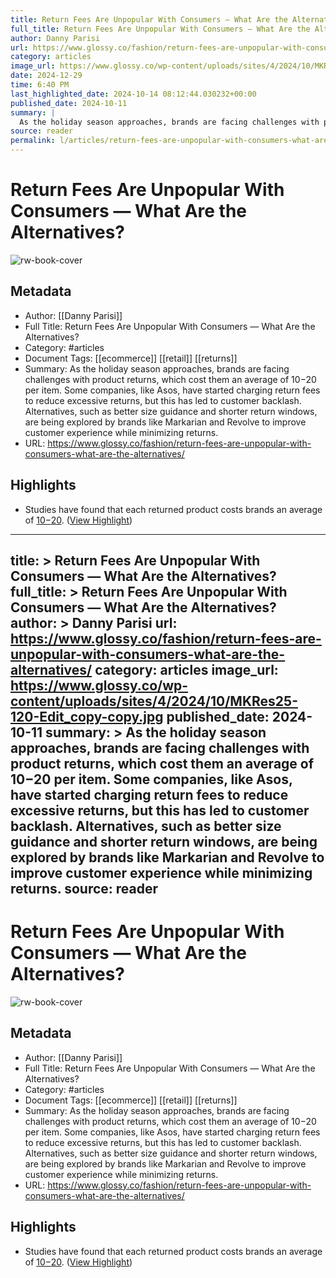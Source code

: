 ```yaml
---
title: Return Fees Are Unpopular With Consumers — What Are the Alternatives?
full_title: Return Fees Are Unpopular With Consumers — What Are the Alternatives?
author: Danny Parisi
url: https://www.glossy.co/fashion/return-fees-are-unpopular-with-consumers-what-are-the-alternatives/
category: articles
image_url: https://www.glossy.co/wp-content/uploads/sites/4/2024/10/MKRes25-120-Edit_copy-copy.jpg
date: 2024-12-29
time: 6:40 PM
last_highlighted_date: 2024-10-14 08:12:44.030232+00:00
published_date: 2024-10-11
summary: |
  As the holiday season approaches, brands are facing challenges with product returns, which cost them an average of $10-$20 per item. Some companies, like Asos, have started charging return fees to reduce excessive returns, but this has led to customer backlash. Alternatives, such as better size guidance and shorter return windows, are being explored by brands like Markarian and Revolve to improve customer experience while minimizing returns.
source: reader
permalink: l/articles/return-fees-are-unpopular-with-consumers-what-are-the-alternatives
---
```

# Return Fees Are Unpopular With Consumers — What Are the Alternatives?

![rw-book-cover](https://www.glossy.co/wp-content/uploads/sites/4/2024/10/MKRes25-120-Edit_copy-copy.jpg)

## Metadata
- Author: [[Danny Parisi]]
- Full Title: Return Fees Are Unpopular With Consumers — What Are the Alternatives?
- Category: #articles
- Document Tags: [[ecommerce]] [[retail]] [[returns]] 
- Summary: As the holiday season approaches, brands are facing challenges with product returns, which cost them an average of $10-$20 per item. Some companies, like Asos, have started charging return fees to reduce excessive returns, but this has led to customer backlash. Alternatives, such as better size guidance and shorter return windows, are being explored by brands like Markarian and Revolve to improve customer experience while minimizing returns.
- URL: https://www.glossy.co/fashion/return-fees-are-unpopular-with-consumers-what-are-the-alternatives/

## Highlights
- Studies have found that each returned product costs brands an average of [$10-$20](https://www.forbes.com/sites/blakemorgan/2021/01/25/retailers-dont-want-returns-heres-what-it-means-for-customers/). ([View Highlight](https://read.readwise.io/read/01ja5150b27821k0fcdehegb2w))


---
title: >
  Return Fees Are Unpopular With Consumers — What Are the Alternatives?
full_title: >
  Return Fees Are Unpopular With Consumers — What Are the Alternatives?
author: >
  Danny Parisi
url: https://www.glossy.co/fashion/return-fees-are-unpopular-with-consumers-what-are-the-alternatives/
category: articles
image_url: https://www.glossy.co/wp-content/uploads/sites/4/2024/10/MKRes25-120-Edit_copy-copy.jpg
published_date: 2024-10-11
summary: >
  As the holiday season approaches, brands are facing challenges with product returns, which cost them an average of $10-$20 per item. Some companies, like Asos, have started charging return fees to reduce excessive returns, but this has led to customer backlash. Alternatives, such as better size guidance and shorter return windows, are being explored by brands like Markarian and Revolve to improve customer experience while minimizing returns.
source: reader
---
# Return Fees Are Unpopular With Consumers — What Are the Alternatives?

![rw-book-cover](https://www.glossy.co/wp-content/uploads/sites/4/2024/10/MKRes25-120-Edit_copy-copy.jpg)

## Metadata
- Author: [[Danny Parisi]]
- Full Title: Return Fees Are Unpopular With Consumers — What Are the Alternatives?
- Category: #articles
- Document Tags: [[ecommerce]] [[retail]] [[returns]] 
- Summary: As the holiday season approaches, brands are facing challenges with product returns, which cost them an average of $10-$20 per item. Some companies, like Asos, have started charging return fees to reduce excessive returns, but this has led to customer backlash. Alternatives, such as better size guidance and shorter return windows, are being explored by brands like Markarian and Revolve to improve customer experience while minimizing returns.
- URL: https://www.glossy.co/fashion/return-fees-are-unpopular-with-consumers-what-are-the-alternatives/

## Highlights
- Studies have found that each returned product costs brands an average of [$10-$20](https://www.forbes.com/sites/blakemorgan/2021/01/25/retailers-dont-want-returns-heres-what-it-means-for-customers/). ([View Highlight](https://read.readwise.io/read/01ja5150b27821k0fcdehegb2w))


